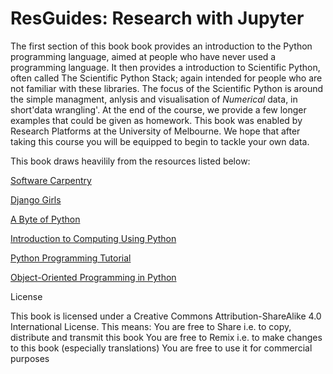 # ResGuides: Research with Jupyter

The first section of this book book provides an introduction to the Python programming language, aimed at people who have never used a programming language.  It then provides a introduction to Scientific Python, often called The Scientific Python Stack; again intended for people who are not familiar with these libraries. The focus of the Scientific Python is around the simple managment, anlysis and visualisation of _Numerical_ data, in short'data wrangling'. At the end of the course, we provide a few longer examples that could be given as homework. This book was enabled by Research Platforms at the University of Melbourne.  We hope that after taking this course you will be equipped to begin to tackle your own data. 

This book draws heavilily from the resources listed below:


[Software Carpentry](http://swcarpentry.github.io/python-novice-inflammation/)

[Django Girls](http://tutorial.djangogirls.org/en/)

[A Byte of Python](http://python.swaroopch.com/)

[Introduction to Computing Using Python](http://www.cs.cornell.edu/courses/CS1110/2014fa/lectures/)

[Python Programming Tutorial](http://www.programiz.com/python-programming)

[Object-Oriented Programming in Python](http://python-textbok.readthedocs.io/en/latest/index.html)

License

This book is licensed under a Creative Commons Attribution-ShareAlike 4.0 International License.
This means:
You are free to Share i.e. to copy, distribute and transmit this book
You are free to Remix i.e. to make changes to this book (especially translations)
You are free to use it for commercial purposes

